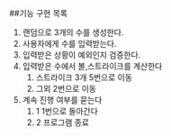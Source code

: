 ##기능 구현 목록

1. 랜덤으로 3개의 수를 생성한다.
2. 사용자에게 수를 입력받는다.
3. 입력받은 상황이 예외인지 검증한다.
4. 입력받은 수에서 볼,스트라이크를 계산한다
   1) 스트라이크 3개 5번으로 이동
   2) 그외 2번으로 이동
5. 계속 진행 여부를 묻는다
   1) 1 1번으로 돌아간다
   2) 2 프로그램 종료
